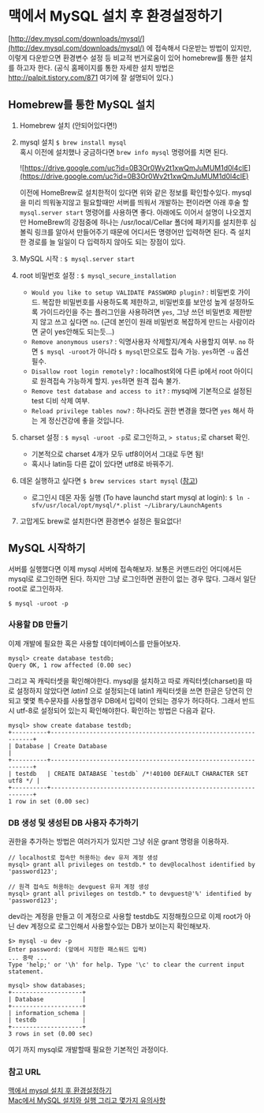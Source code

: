 # 맥에서 MySQL 설치 후 환경설정하기

[http://dev.mysql.com/downloads/mysql/](http://dev.mysql.com/downloads/mysql/) 에 접속해서 다운받는 방법이 있지만, 이렇게 다운받으면 환경변수 설정 등 비교적 번거로움이 있어 homebrew를 통한 설치를 하고자 한다. (공식 홈페이지를 통한 자세한 설치 방법은 http://palpit.tistory.com/871 여기에 잘 설명되어 있다.)



## Homebrew를 통한 MySQL 설치

1. Homebrew 설치 (안되어있다면!)

2. mysql 설치 `$ brew install mysql`<br>혹시 이전에 설치했나 궁금하다면 `brew info mysql` 명령어를 치면 된다. 

   ![https://drive.google.com/uc?id=0B3Or0Wv2t1xwQmJuMUM1d0l4clE](https://drive.google.com/uc?id=0B3Or0Wv2t1xwQmJuMUM1d0l4clE)

   이전에 HomeBrew로 설치한적이 있다면 위와 같은 정보를 확인할수있다. mysql을 미리 띄워놓지않고 필요할때만 서버를 띄워서 개발하는 편이라면 아래 후술 할 `mysql.server start` 명령어를 사용하면 좋다. 아래에도 이어서 설명이 나오겠지만 HomeBrew의 강점중에 하나는 /usr/local/Cellar 폴더에 패키지를 설치한후 심볼릭 링크를 알아서 만들어주기 때문에 어디서든 명령어만 입력하면 된다. 즉 설치한 경로를 늘 일일이 다 입력하지 않아도 되는 장점이 있다.

3. MySQL 시작 : `$ mysql.server start`

4. root 비밀번호 설정 : `$ mysql_secure_installation`

   - `Would you like to setup VALIDATE PASSWORD plugin?` : 비밀번호 가이드. 복잡한 비밀번호를 사용하도록 제한하고, 비밀번호를 보안성 높게 설정하도록 가이드라인을 주는 플러그인을 사용하려면 `yes`, 그냥 쓰던 비밀번호 제한받지 않고 쓰고 싶다면 `no`. (근데 본인이 원래 비밀번호 복잡하게 만드는 사람이라면 굳이 yes안해도 되는듯...)
   - `Remove anonymous users?` : 익명사용자 삭제할지/계속 사용할지 여부. `no` 하면 `$ mysql -uroot`가 아니라 `$ mysql`만으로도 접속 가능. `yes`하면 `-u` 옵션 필수.
   - `Disallow root login remotely?` : localhost외에 다른 ip에서 root 아이디로 원격접속 가능하게 할지. `yes`하면 원격 접속 불가.
   - `Remove test database and access to it?` : mysql에 기본적으로 설정된 test 디비 삭제 여부.
   - `Reload privilege tables now?` : 하나라도 권한 변경을 했다면 `yes` 해서 하는 게 정신건강에 좋을 것입니다.

5. charset 설정 : `$ mysql -uroot -p`로 로그인하고, `> status;`로 charset 확인.

   - 기본적으로 charset 4개가 모두 utf8이어서 그대로 두면 됨!
   - 혹시나 latin등 다른 값이 있다면 utf8로 바꿔주기.

6. 데몬 실행하고 싶다면 `$ brew services start mysql` ([참고](https://robots.thoughtbot.com/starting-and-stopping-background-services-with-homebrew))

   - 로그인시 데몬 자동 실행 (To have launchd start mysql at login): `$ ln -sfv/usr/local/opt/mysql/*.plist ~/Library/LaunchAgents`

7. 고맙게도 brew로 설치한다면 환경변수 설정은 필요없다!



## MySQL 시작하기

서버를 실행했다면 이제 mysql 서버에 접속해보자. 보통은 커맨드라인 어디에서든 mysql로 로그인하면 된다. 하지만 그냥 로그인하면 권한이 없는 경우 많다. 그래서 일단 root로 로그인하자. 

```shell
$ mysql -uroot -p
```



### 사용할 DB 만들기

이제 개발에 필요한 혹은 사용할 데이터베이스를 만들어보자.

```mysql
mysql> create database testdb;
Query OK, 1 row affected (0.00 sec)
```

그리고 꼭 캐릭터셋을 확인해야한다. mysql을 설치하고 따로 캐릭터셋(charset)을 따로 설정하지 않았다면 *latin1* 으로 설정되는데 latin1 캐릭터셋을 쓰면 한글은 당연히 안되고 몇몇 특수문자를 사용할경우 DB에서 입력이 안되는 경우가 허다하다. 그래서 반드시 utf-8로 설정되어 있는지 확인해야한다. 확인하는 방법은 다음과 같다.

```mysql
mysql> show create database testdb;
+----------+-----------------------------------------------------------------+
| Database | Create Database                                                 |
+----------+-----------------------------------------------------------------+
| testdb   | CREATE DATABASE `testdb` /*!40100 DEFAULT CHARACTER SET utf8 */ |
+----------+-----------------------------------------------------------------+
1 row in set (0.00 sec)
```



### DB 생성 및 생성된 DB 사용자 추가하기

권한을 추가하는 방법은 여러가지가 있지만 그냥 쉬운 grant 명령을 이용하자.

```mysql
// localhost로 접속만 허용하는 dev 유저 계정 생성
mysql> grant all privileges on testdb.* to dev@localhost identified by 'password123';

// 원격 접속도 허용하는 devguest 유저 계정 생성 
mysql> grant all privileges on testdb.* to devguest@'%' identified by 'password123';
```



dev라는 계정을 만들고 이 계정으로 사용할 testdb도 지정해줬으므로 이제 root가 아닌 dev 계정으로 로그인해서 사용할수있는 DB가 보이는지 확인해보자.

```mysql
$> mysql -u dev -p
Enter password: (앞에서 지정한 패스워드 입력)
... 중략 ...
Type 'help;' or '\h' for help. Type '\c' to clear the current input statement.

mysql> show databases;
+--------------------+
| Database           |
+--------------------+
| information_schema |
| testdb             |
+--------------------+
3 rows in set (0.00 sec)
```

여기 까지 mysql로 개발할때 필요한 기본적인 과정이다.



### 참고 URL

[맥에서 mysql 설치 후 환경설정하기](https://github.com/helloheesu/SecretlyGreatly/wiki/%EB%A7%A5%EC%97%90%EC%84%9C-mysql-%EC%84%A4%EC%B9%98-%ED%9B%84-%ED%99%98%EA%B2%BD%EC%84%A4%EC%A0%95%ED%95%98%EA%B8%B0) <br>[Mac에서 MySQL 설치와 실행 그리고 몇가지 유의사항](http://miconblog.com/archives/2014/11/mac%EC%97%90%EC%84%9C-mysql-%EC%84%A4%EC%B9%98%EC%99%80-%EC%8B%A4%ED%96%89-%EA%B7%B8%EB%A6%AC%EA%B3%A0-%EB%AA%87%EA%B0%80%EC%A7%80-%EC%9C%A0%EC%9D%98%EC%82%AC%ED%95%AD/)